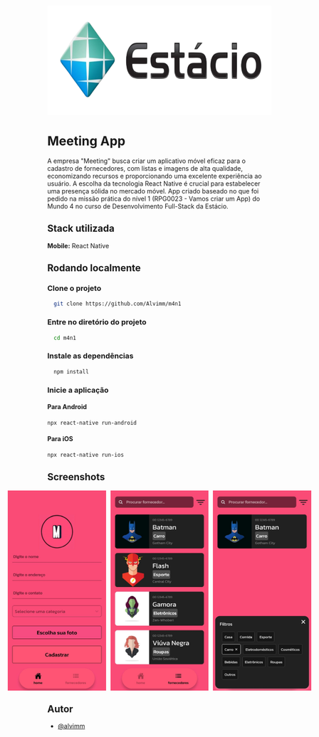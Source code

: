 <img src="./src/assets/images/estacio.png" width="980" height="245"/>



# Meeting App

A empresa "Meeting" busca criar um aplicativo móvel eficaz para o cadastro de
fornecedores, com listas e imagens de alta qualidade, economizando recursos e
proporcionando uma excelente experiência ao usuário. A escolha da tecnologia React
Native é crucial para estabelecer uma presença sólida no mercado móvel. App criado baseado no que foi pedido na missão prática do nível 1 (RPG0023 - Vamos criar um App) do Mundo 4 no curso de Desenvolvimento Full-Stack da Estácio.



## Stack utilizada

**Mobile:** React Native



## Rodando localmente

### Clone o projeto

```bash
  git clone https://github.com/Alvimm/m4n1
```


### Entre no diretório do projeto

```bash
  cd m4n1
```


### Instale as dependências

```bash
  npm install
```


### Inicie a aplicação

#### Para Android

```bash
npx react-native run-android
```

#### Para iOS

```bash
npx react-native run-ios
```



## Screenshots

<div style="display: flex; justify-content: center;">
  <img src="./src/assets/images/home.jpg" width="240" height="450" style="margin-right: 10px"/>
  <img src="./src/assets/images/fornecedores.jpg" width="240" height="450" style="margin-right: 10px"/>
  <img src="./src/assets/images/filtro.jpg" width="240" height="450"/>
</div> 



## Autor

- [@alvimm](https://www.github.com/Alvimm)